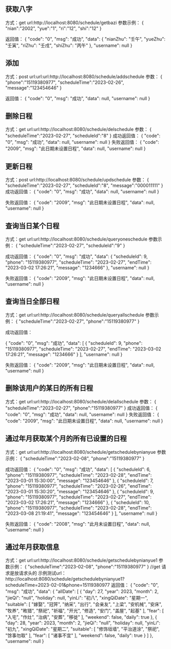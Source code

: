 

## 获取八字
方式：get
url:http://localhost:8080/schedule/getbazi
参数示例：
{
"nian":"2002",
"yue":"1",
"ri":"12",
"shi":"12"
}

返回值：
{
"code": "0",
"msg": "成功",
"data": {
"nianZhu": "壬午",
"yueZhu": "壬寅",
"riZhu": "壬戌",
"shiZhu": "丙午"
},
"username": null
}



## 添加
方式：post
url:url:url:http://localhost:8080/schedule/addschedule
参数：
{
"phone":"15119380977",
"scheduleTime":"2023-02-26",
"message":"123454646"
}

返回值：
{
"code": "0",
"msg": "成功",
"data": null,
"username": null
}



## 删除日程
方式：get
url:url:http://localhost:8080/schedule/delschedule
参数：
{
"scheduleTime":"2023-02-27",
"scheduleId":"8"
}
成功返回值：
{
"code": "0",
"msg": "成功",
"data": null,
"username": null
}
失败返回值：
{
"code": "2009",
"msg": "此日期未设置日程",
"data": null,
"username": null
}

## 更新日程
方式：post
url:http://localhost:8080/schedule/updschedule
参数：
{
"scheduleTime":"2023-02-27",
"scheduleId":"8",
"message":"000011111"
}
成功返回值：
{
"code": "0",
"msg": "成功",
"data": null,
"username": null
}

失败返回值：
{
"code": "2009",
"msg": "此日期未设置日程",
"data": null,
"username": null
}



## 查询当日某个日程
方式：get
url:url:http://localhost:8080/schedule/queryoneschedule
参数示例：
{
"scheduleTime":"2023-02-27",
"scheduleId":"9"
}

成功返回值：
{
"code": "0",
"msg": "成功",
"data": {
"scheduleId": 9,
"phone": "15119380977",
"scheduleTime": "2023-02-27",
"endTime": "2023-03-02 17:26:21",
"message": "1234666"
},
"username": null
}


失败返回值：
{
"code": "2009",
"msg": "此日期未设置日程",
"data": null,
"username": null
}



## 查询当日全部日程
方式：get
url:url:http://localhost:8080/schedule/queryallschedule
参数示例：
{
"scheduleTime":"2023-02-27",
"phone":"15119380977"
}

成功返回值：

{
"code": "0",
"msg": "成功",
"data": [
{
"scheduleId": 9,
"phone": "15119380977",
"scheduleTime": "2023-02-27",
"endTime": "2023-03-02 17:26:21",
"message": "1234666"
}
],
"username": null
}

失败返回值：
{
"code": "2009",
"msg": "此日期未设置日程",
"data": null,
"username": null
}


## 删除该用户的某日的所有日程
方式：get
url:url:http://localhost:8080/schedule/delallschedule
参数：
{
"scheduleTime":"2023-02-27",
"phone":"15119380977"
}
成功返回值：
{
"code": "0",
"msg": "成功",
"data": null,
"username": null
}
失败返回值：
{
"code": "2009",
"msg": "此日期未设置日程",
"data": null,
"username": null
}


## 通过年月获取某个月的所有已设置的日程
方式：get
url:url:http://localhost:8080/schedule/getschedulebynianyue
参数示例：
{
"scheduleTime":"2023-02-08",
"phone":"15119380977"
}


成功返回值：
{
"code": "0",
"msg": "成功",
"data": [
{
"scheduleId": 6,
"phone": "15119380977",
"scheduleTime": "2023-02-28",
"endTime": "2023-03-01 15:30:00",
"message": "123454646"
},
{
"scheduleId": 7,
"phone": "15119380977",
"scheduleTime": "2023-02-26",
"endTime": "2023-03-01 15:30:20",
"message": "123454646"
},
{
"scheduleId": 9,
"phone": "15119380977",
"scheduleTime": "2023-02-27",
"endTime": "2023-03-02 17:26:21",
"message": "1234666"
},
{
"scheduleId": 10,
"phone": "15119380977",
"scheduleTime": "2023-02-28",
"endTime": "2023-03-08 21:19:41",
"message": "123454646"
}
],
"username": null
}


失败返回值：
{
"code": "2008",
"msg": "此月未设置日程",
"data": null,
"username": null
}


## 通过年月获取信息
方式：get
url:url:http://localhost:8080/schedule/getschedulebynianyue1
参数示例：
{
"scheduleTime":"2023-02-08",
"phone":"15119380977"
}
//get 请求是放请求头的  示例测试url：http://localhost:8080/schedule/getschedulebynianyue1?scheduleTime=2023-02-01&phone=15119380977
返回值：
{
"code": "0",
"msg": "成功",
"data": {
"allDate": [
{
"day": 27,
"year": 2023,
"month": 2,
"jieQi": "null",
"holiday": null,
"yinLi": "初八",
"xingQiDate": "星期一",
"suitable": [
"嫁娶",
"冠笄",
"纳采",
"出行",
"会亲友",
"上梁",
"安机械",
"安床",
"牧养",
"畋猎",
"祭祀",
"祈福",
"开光",
"修造",
"安门",
"盖屋",
"起基"
],
"fear": [
"入宅",
"作灶",
"治病",
"安葬",
"移徙"
],
"weekend": false,
"daily": true
},
{
"day": 28,
"year": 2023,
"month": 2,
"jieQi": "null",
"holiday": null,
"yinLi": "初九",
"xingQiDate": "星期二",
"suitable": [
"修饰垣墙",
"平治道涂",
"祭祀",
"馀事勿取"
],
"fear": [
"诸事不宜"
],
"weekend": false,
"daily": true
}
]
},
"username": null
}